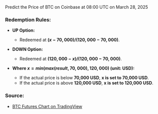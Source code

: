 Predict the Price of BTC on Coinbase at 08:00 UTC on March 28, 2025

### Redemption Rules:
-  **UP Option:**  
   - Redeemed at **$(x - 70,000) / (120,000 - 70,000)$**.
-  **DOWN Option:**  
   - Redeemed at **$(120,000 - x) / (120,000 - 70,000)$**.

- **Where $x = min(max(result, 70,000), 120,000)$ (unit: USD):**  
   - If the actual price is below **70,000 USD**, **x is set to 70,000 USD**.  
   - If the actual price is above **120,000 USD**, **x is set to 120,000 USD**.

### Source:  
- [BTC Futures Chart on TradingView](https://www.tradingview.com/symbols/CME-BTC1!/)
